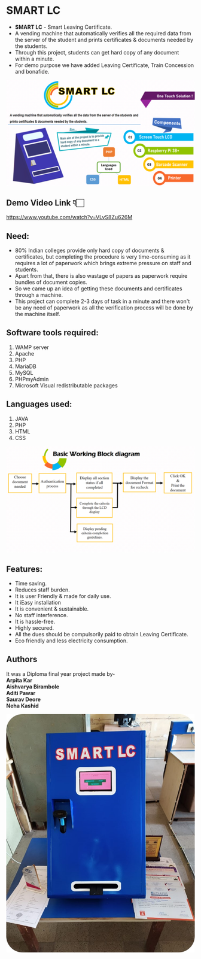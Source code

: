 # SMART LC
- **SMART LC** - Smart Leaving Certificate.
- A vending machine that automatically verifies all the required data from the server of the student and prints certificates & documents needed by the students.
- Through this project, students can get hard copy of any document within a minute.
- For demo purpose we have added Leaving Certificate, Train Concession and bonafide.

![alt text](https://github.com/Arpita-8850/SMART-LC/blob/master/photo.png)


## Demo Video Link 👇🏻
https://www.youtube.com/watch?v=VLvS8Zu626M

## Need:
- 80% Indian colleges provide only hard copy of documents & certificates, but completing the procedure is very time-consuming as it requires a lot of paperwork which brings extreme pressure on staff and students. 
- Apart from that, there is also wastage of papers as paperwork require bundles of document copies. 
- So we came up an idea of getting these documents and certificates through a machine. 
- This project can complete 2-3 days of task in a minute and there won't be any need of paperwork as all the verification process will be done by the machine itself.

## Software tools required:
1. WAMP server
2. Apache
3. PHP
4. MariaDB
5. MySQL
6. PHPmyAdmin
7. Microsoft Visual redistributable packages

## Languages used:
1. JAVA
2. PHP
3. HTML
4. CSS

![alt text](https://github.com/Arpita-8850/SMART-LC/blob/master/working%20block%20diagram.png)
## Features:
- Time saving. 
- Reduces staff burden.
- It is user Friendly & made for daily use.
- It iEasy installation
- It is convenient & sustainable.
- No staff interference.
- It is hassle-free.
- Highly secured.
- All the dues should be compulsorily paid to obtain Leaving Certificate.
- Eco friendly and less electricity consumption.


## Authors
 It was a Diploma final year project made by-\
 **Arpita Kar**\
 **Aishvarya Birambole**\
 **Aditi Pawar**\
 **Saurav Deore**\
 **Neha Kashid**

![alt text](https://github.com/Arpita-8850/SMART-LC/blob/master/SMART%20LC.jpg)
